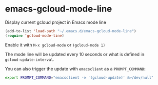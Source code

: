 # emacs-gcloud-mode-line

Display current gcloud project in Emacs mode line

```lisp
(add-to-list 'load-path "~/.emacs.d/emacs-gcloud-mode-line")
(require 'gcloud-mode-line)
```

Enable it with `M-x gcloud-mode` or `(gcloud-mode 1)`

The mode line will be updated every 10 seconds or what is defined in
`gcloud-update-interval`. 

You can also trigger the update with `emacsclient` as a `PROMPT_COMMAND`:

```bash
export PROMPT_COMMAND="emacsclient -e '(gcloud-update)' &>/dev/null"
```
